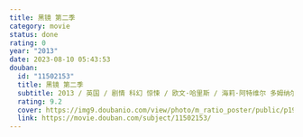 ```yaml
---
title: 黑镜 第二季
category: movie
status: done
rating: 0
year: "2013"
date: 2023-08-10 05:43:53
douban:
  id: "11502153"
  title: 黑镜 第二季
  subtitle: 2013 / 英国 / 剧情 科幻 惊悚 / 欧文·哈里斯 / 海莉·阿特维尔 多姆纳尔·格里森
  rating: 9.2
  cover: https://img9.doubanio.com/view/photo/m_ratio_poster/public/p1937639715.jpg
  link: https://movie.douban.com/subject/11502153/
---
```



